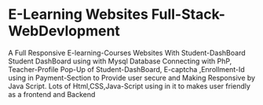 # E-Learning Websites Full-Stack-WebDevlopment
A Full Responsive E-learning-Courses Websites With Student-DashBoard
Student DashBoard using with Mysql Database Connecting with PhP, 
Teacher-Profile Pop-Up of Student-DashBoard, 
E-captcha ,Enrollment-Id using in Payment-Section to Provide user secure and Making Responsive by Java Script.
Lots of Html,CSS,Java-Script using in it to makes user friendly as a frontend and Backend 
